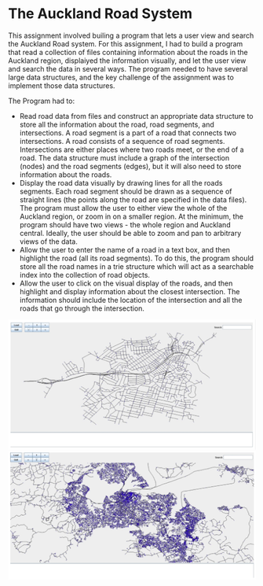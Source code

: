 # The Auckland Road System

This assignment involved builing a program that lets a user view and search the 
Auckland Road system. For this assignment, I had to build a program that read a 
collection of files containing information about the roads in the Auckland 
region, displaiyed the information visually, and let the user view and search the 
data in several ways. The program needed to have several large data structures, 
and the key challenge of the assignment was to implement those data structures.

The Program had to:
  -   Read road data from files and construct an appropriate data structure to 
  store all the information about the road, road segments, and intersections.
  A road segment is a part of a road that connects two intersections. A road 
  consists of a sequence of road segments. Intersections are either places where
  two roads meet, or the end of a road. The data structure must include a graph
  of the intersection (nodes) and the road segments (edges), but it will also need
  to store information about the roads.
  -   Display the road data visually by drawing lines for all the roads segments. 
  Each road segment should be drawn as a sequence of straight lines (the points 
  along the road are specified in the data files). The program must allow the 
  user to either view the whole of the Auckland region, or zoom in on a smaller 
  region. At the minimum, the program should have two views - the whole region 
  and Auckland central. Ideally, the user should be able to zoom and pan to 
  arbitrary views of the data.
  -   Allow the user to enter the name of a road in a text box, and then highlight
  the road (all its road segments). To do this, the program should store all the 
  road names in a trie structure which will act as a searchable index into the 
  collection of road objects.
  -   Allow the user to click on the visual display of the roads, and then 
  highlight and display information about the closest intersection. The 
  information should include the location of the intersection and all the roads 
  that go through the intersection.
  
  ![](Assignment%201%20Small%20Graph.png)
  ![](Assignment%201%20Large%20Graph.png)
